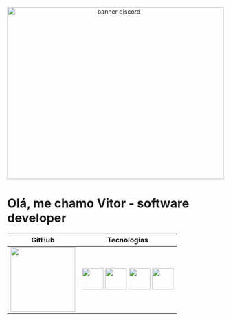<div align="center">
  <img src="https://i.pinimg.com/736x/6b/78/c0/6b78c0f5ac3b45e3d27b80db877b6602.jpg" alt="banner discord" height="400px" width="100%" />
</div>

# Olá, me chamo Vitor - software developer

| GitHub  | Tecnologias |
|--------------|-------------|
| <img height="150em" src="https://github-readme-stats.vercel.app/api/top-langs/?username=VitorAndes&layout=compact&langs_count=7&theme=dracula"/> | <img height="50" width="50" src="https://cdn4.iconfinder.com/data/icons/logos-3/600/React.js_logo-512.png"> <img height="50" width="50" src="https://upload.wikimedia.org/wikipedia/commons/4/4c/Typescript_logo_2020.svg"> <img height="50" width="50" src="https://www.computerhope.com/jargon/j/javascript.png"> <img height="50" width="50" src="https://cdn4.iconfinder.com/data/icons/logos-and-brands/512/233_Node_Js_logo-256.png" /> |

